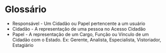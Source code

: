 # Glossário

- Responsável - Um Cidadão ou Papel pertencente a um usuário
- Cidadão - A representação de uma pessoa no Acesso Cidadão
- Papel - A representação de um Cargo, Função ou Vínculo de um Cidadão com o Estado. Ex: Gerente, Analista, Especialista, Vistoriador, Estagiário
